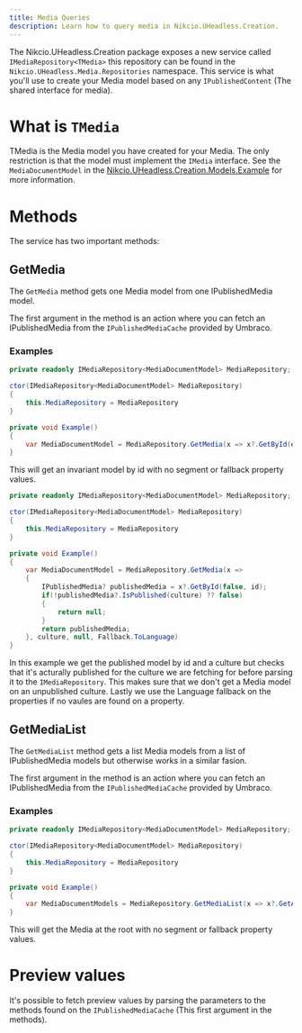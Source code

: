 ```yaml
---
title: Media Queries
description: Learn how to query media in Nikcio.UHeadless.Creation.
---
```


The Nikcio.UHeadless.Creation package exposes a new service called `IMediaRepository<TMedia>` this repository can be found in the `Nikcio.UHeadless.Media.Repositories` namespace. This service is what you'll use to create your Media model based on any `IPublishedContent` (The shared interface for media).

# What is `TMedia`

TMedia is the Media model you have created for your Media. The only restriction is that the model must implement the `IMedia` interface. See the `MediaDocumentModel` in the [Nikcio.UHeadless.Creation.Models.Example](https://github.com/nikcio/Nikcio.UHeadless/tree/v5/contrib/src/Nikcio.UHeadless.Creation.Models.Example) for more information.

# Methods

The service has two important methods:

## GetMedia

The `GetMedia` method gets one Media model from one IPublishedMedia model.

The first argument in the method is an action where you can fetch an IPublishedMedia from the `IPublishedMediaCache` provided by Umbraco.

### Examples

```csharp
private readonly IMediaRepository<MediaDocumentModel> MediaRepository;

ctor(IMediaRepository<MediaDocumentModel> MediaRepository)
{
    this.MediaRepository = MediaRepository
}

private void Example()
{
    var MediaDocumentModel = MediaRepository.GetMedia(x => x?.GetById(entity.Id), null, null, null);
}
```

This will get an invariant model by id with no segment or fallback property values.


```csharp
private readonly IMediaRepository<MediaDocumentModel> MediaRepository;

ctor(IMediaRepository<MediaDocumentModel> MediaRepository)
{
    this.MediaRepository = MediaRepository
}

private void Example()
{
    var MediaDocumentModel = MediaRepository.GetMedia(x =>
    {
        IPublishedMedia? publishedMedia = x?.GetById(false, id);
        if(!publishedMedia?.IsPublished(culture) ?? false)
        {
            return null;
        }
        return publishedMedia;
    }, culture, null, Fallback.ToLanguage)
}
```

In this example we get the published model by id and a culture but checks that it's acturally published for the culture we are fetching for before parsing it to the `IMediaRepository`. This makes sure that we don't get a Media model on an unpublished culture. Lastly we use the Language fallback on the properties if no vaules are found on a property.

## GetMediaList

The `GetMediaList` method gets a list Media models from a list of IPublishedMedia models but otherwise works in a similar fasion.

The first argument in the method is an action where you can fetch an IPublishedMedia from the `IPublishedMediaCache` provided by Umbraco.

### Examples

```csharp
private readonly IMediaRepository<MediaDocumentModel> MediaRepository;

ctor(IMediaRepository<MediaDocumentModel> MediaRepository)
{
    this.MediaRepository = MediaRepository
}

private void Example()
{
    var MediaDocumentModels = MediaRepository.GetMediaList(x => x?.GetAtRoot(), null, null, null);
}
```

This will get the Media at the root with no segment or fallback property values.

# Preview values

It's possible to fetch preview values by parsing the parameters to the methods found on the `IPublishedMediaCache` (This first argument in the methods).